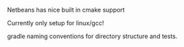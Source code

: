 Netbeans has nice built in cmake support

Currently only setup for linux/gcc!

gradle naming conventions for directory structure and tests.